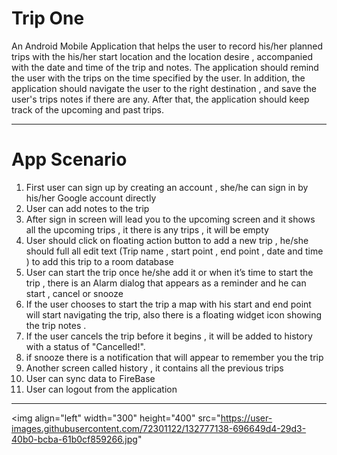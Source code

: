 # Trip One 
 An Android Mobile Application that helps the user to record his/her planned trips with the his/her start location and the location desire ,
accompanied with the date and time of the trip and notes.
The application should remind the user with the trips on the time specified by the user.
In addition, the application should navigate the user to the right destination , and save the user's trips notes if there are any.
After that, the application should keep track of the upcoming and past trips.

---------
# App Scenario

1. First user can sign up by creating an account , she/he can sign in by his/her Google account directly
2. User can add notes to the trip 
3. After sign in screen will lead you to the upcoming screen and it shows all the upcoming trips , it there is any trips , it will be empty
4. User should click on floating action button to add a new trip , he/she should full all edit text (Trip name , start point , end point , date and time )
 to add this trip to a room database
4. User can start the trip once he/she add it or when it’s time to start the trip , 
there is an Alarm dialog that appears as a reminder and he can start , cancel or snooze 
5. If the user chooses to start the trip a map with his start and end point will start navigating the trip, also there is a floating widget icon  showing the trip notes .
6. If the user cancels the trip before it begins , it will be added to history with a status of "Cancelled!".
7. if snooze there is a notification that will appear to remember you the trip
8. Another screen called history , it contains all the previous trips
9. User can sync data to FireBase 
10. User can logout from the application

---------
<img align="left" width="300" height="400" src="https://user-images.githubusercontent.com/72301122/132777138-696649d4-29d3-40b0-bcba-61b0cf859266.jpg"
